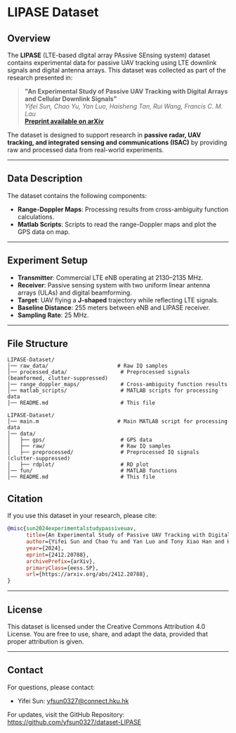 # LIPASE Dataset

## Overview
The **LIPASE** (LTE-based dIgital array PAssive SEnsing system) dataset contains experimental data for passive UAV tracking using LTE downlink signals and digital antenna arrays. This dataset was collected as part of the research presented in:

> **"An Experimental Study of Passive UAV Tracking with Digital Arrays and Cellular Downlink Signals"**  
> *Yifei Sun, Chao Yu, Yan Luo, Haisheng Tan, Rui Wang, Francis C. M. Lau*  
> **[Preprint available on arXiv](https://arxiv.org/abs/2412.20788)**

The dataset is designed to support research in **passive radar, UAV tracking, and integrated sensing and communications (ISAC)** by providing raw and processed data from real-world experiments.

---

## Data Description
The dataset contains the following components:

<!--- **Raw IQ Samples**: Baseband signals collected by software-defined radios (SDRs) from LTE downlink transmissions.-->
<!--- - **Preprocessed Signals**: Interference-suppressed signals.-->
- **Range-Doppler Maps**: Processing results from cross-ambiguity function calculations.
- **Matlab Scripts**: Scripts to read the range-Doppler maps and plot the GPS data on map.

---

## Experiment Setup
- **Transmitter**: Commercial LTE eNB operating at 2130–2135 MHz.
- **Receiver**: Passive sensing system with two uniform linear antenna arrays (ULAs) and digital beamforming.
- **Target**: UAV flying a **J-shaped** trajectory while reflecting LTE signals.
- **Baseline Distance**: 255 meters between eNB and LIPASE receiver.
- **Sampling Rate**: 25 MHz.

---

## File Structure
```plaintext
LIPASE-Dataset/
│── raw_data/                      # Raw IQ samples
│── processed_data/                 # Preprocessed signals (beamformed, clutter-suppressed)
│── range_doppler_maps/             # Cross-ambiguity function results
│── matlab_scripts/                 # MATLAB scripts for processing data
│── README.md                       # This file
```
```plaintext
LIPASE-Dataset/
│── main.m                         # Main MATLAB script for processing data
│── data/
│   ├── gps/                        # GPS data
│   ├── raw/                        # Raw IQ samples
│   ├── preprocessed/               # Preprocessed IQ signals (clutter-suppressed)
│   ├── rdplot/                     # RD plot
│── fun/                            # MATLAB functions
│── README.md                       # This file
```

<!--
## How to Download the Dataset
Due to its large size, the dataset cannot be directly uploaded to GitHub. Please download it from the following link:

🔗[Download LIPASE Dataset](https://lasso525.quickconnect.cn/d/s/12HGCyjHEZhcjowa9ELTeg13N6VfRG51/6C9oAboGjXWV89wfowvX7YDko_x_1GYp-4rxAmCZeEww)

---

## How to Use the Dataset
1. **Download the dataset**  
   - Extract the data files after downloading.

2. **Process the raw signals**  
   - Use the MATLAB scripts 'main.m' to generate range-Doppler maps.

3. **Generate range-Doppler maps**  
   - Open MATLAB and run the provided scripts.

---
-->

## Citation
If you use this dataset in your research, please cite:
```bibtex
@misc{sun2024experimentalstudypassiveuav,
      title={An Experimental Study of Passive UAV Tracking with Digital Arrays and Cellular Downlink Signals}, 
      author={Yifei Sun and Chao Yu and Yan Luo and Tony Xiao Han and Haisheng Tan and Rui Wang and Francis C. M. Lau},
      year={2024},
      eprint={2412.20788},
      archivePrefix={arXiv},
      primaryClass={eess.SP},
      url={https://arxiv.org/abs/2412.20788}, 
}
```

---

## License
This dataset is licensed under the Creative Commons Attribution 4.0 License. You are free to use, share, and adapt the data, provided that proper attribution is given.

---

## Contact
For questions, please contact:

- Yifei Sun: yfsun0327@connect.hku.hk

For updates, visit the GitHub Repository:
https://github.com/yfsun0327/dataset-LIPASE







